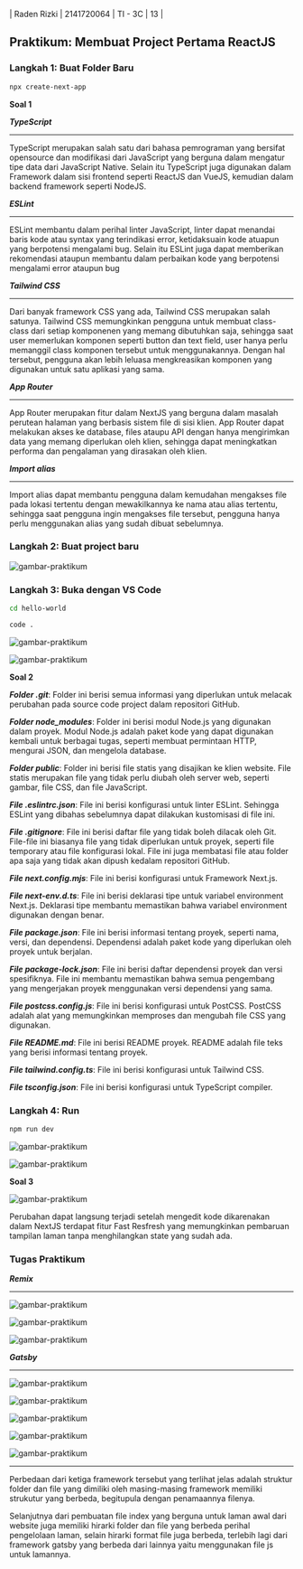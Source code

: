 | Raden Rizki | 2141720064 | TI - 3C | 13 |

## Praktikum: Membuat Project Pertama ReactJS

### Langkah 1: Buat Folder Baru

```bash
npx create-next-app
```

**Soal 1**

***TypeScript***

---

TypeScript merupakan salah satu dari bahasa pemrograman yang bersifat opensource dan modifikasi dari JavaScript yang berguna dalam mengatur tipe data dari JavaScript Native. Selain itu TypeScript juga digunakan dalam Framework dalam sisi frontend seperti ReactJS dan VueJS, kemudian dalam backend framework seperti NodeJS.

***ESLint***

---

ESLint membantu dalam perihal linter JavaScript, linter dapat menandai baris kode atau syntax yang terindikasi error, ketidaksuain kode atuapun yang berpotensi mengalami bug. Selain itu ESLint juga dapat memberikan rekomendasi ataupun membantu dalam perbaikan kode yang berpotensi mengalami error ataupun bug

***Tailwind CSS***

---

Dari banyak framework CSS yang ada, Tailwind CSS merupakan salah satunya. Tailwind CSS memungkinkan pengguna untuk membuat class-class dari setiap komponenen yang memang dibutuhkan saja, sehingga saat user memerlukan komponen seperti button dan text field, user hanya perlu memanggil class komponen tersebut untuk menggunakannya. Dengan hal tersebut, pengguna akan lebih leluasa mengkreasikan komponen yang digunakan untuk satu aplikasi yang sama.

***App Router***

--- 

App Router merupakan fitur dalam NextJS yang berguna dalam masalah perutean halaman yang berbasis sistem file di sisi klien. App Router dapat melakukan akses ke database, files ataupu API dengan hanya mengirimkan data yang memang diperlukan oleh klien, sehingga dapat meningkatkan performa dan pengalaman yang dirasakan oleh klien.

***Import alias***

---

Import alias dapat membantu pengguna dalam kemudahan mengakses file pada lokasi tertentu dengan mewakilkannya ke nama atau alias tertentu, sehingga saat pengguna ingin mengakses file tersebut, pengguna hanya perlu menggunakan alias yang sudah dibuat sebelumnya.

### Langkah 2: Buat project baru

![gambar-praktikum](img/praktikum-langkah-2.png)

### Langkah 3: Buka dengan VS Code

```bash
cd hello-world

code . 
```

![gambar-praktikum](img/praktikum-langkah-3-a.png)

![gambar-praktikum](img/praktikum-langkah-3-b.png)

**Soal 2**

***Folder .git***: Folder ini berisi semua informasi yang diperlukan untuk melacak perubahan pada source code project dalam repositori GitHub.

***Folder node_modules***: Folder ini berisi modul Node.js yang digunakan dalam proyek. Modul Node.js adalah paket kode yang dapat digunakan kembali untuk berbagai tugas, seperti membuat permintaan HTTP, mengurai JSON, dan mengelola database.

***Folder public***: Folder ini berisi file statis yang disajikan ke klien website. File statis merupakan file yang tidak perlu diubah oleh server web, seperti gambar, file CSS, dan file JavaScript.

***File .eslintrc.json***: File ini berisi konfigurasi untuk linter ESLint. Sehingga ESLint yang dibahas sebelumnya dapat dilakukan kustomisasi di file ini.

***File .gitignore***: File ini berisi daftar file yang tidak boleh dilacak oleh Git. File-file ini biasanya file yang tidak diperlukan untuk proyek, seperti file temporary atau file konfigurasi lokal. File ini juga membatasi file atau folder apa saja yang tidak akan dipush kedalam repositori GitHub.

***File next.config.mjs***: File ini berisi konfigurasi untuk Framework Next.js.

***File next-env.d.ts***: File ini berisi deklarasi tipe untuk variabel environment Next.js. Deklarasi tipe membantu memastikan bahwa variabel environment digunakan dengan benar.

***File package.json***: File ini berisi informasi tentang proyek, seperti nama, versi, dan dependensi. Dependensi adalah paket kode yang diperlukan oleh proyek untuk berjalan.

***File package-lock.json***: File ini berisi daftar dependensi proyek dan versi spesifiknya. File ini membantu memastikan bahwa semua pengembang yang mengerjakan proyek menggunakan versi dependensi yang sama.

***File postcss.config.js***: File ini berisi konfigurasi untuk PostCSS. PostCSS adalah alat yang memungkinkan memproses dan mengubah file CSS yang digunakan.

***File README.md***: File ini berisi README proyek. README adalah file teks yang berisi informasi tentang proyek.

***File tailwind.config.ts***: File ini berisi konfigurasi untuk Tailwind CSS.

***File tsconfig.json***: File ini berisi konfigurasi untuk TypeScript compiler.

### Langkah 4: Run

```bash
npm run dev
```

![gambar-praktikum](img/praktikum-langkah-4-a.png)

![gambar-praktikum](img/praktikum-langkah-4-b.png)

**Soal 3**

![gambar-praktikum](img/praktikum-langkah-4-c.png)

Perubahan dapat langsung terjadi setelah mengedit kode dikarenakan dalam NextJS terdapat fitur Fast Resfresh yang memungkinkan pembaruan tampilan laman tanpa menghilangkan state yang sudah ada.

### Tugas Praktikum

***Remix***

---

![gambar-praktikum](img/tugas-praktikum-remix-1.png)

![gambar-praktikum](img/tugas-praktikum-remix-2.png)

![gambar-praktikum](img/tugas-praktikum-remix-3.png)

***Gatsby***

---

![gambar-praktikum](img/tugas-praktikum-gatsby-1.png)

![gambar-praktikum](img/tugas-praktikum-gatsby-2.png)

![gambar-praktikum](img/tugas-praktikum-gatsby-3.png)

![gambar-praktikum](img/tugas-praktikum-gatsby-4.png)

![gambar-praktikum](img/tugas-praktikum-gatsby-5.png)

---

Perbedaan dari ketiga framework tersebut yang terlihat jelas adalah struktur folder dan file yang dimiliki oleh masing-masing framework memiliki strukutur yang berbeda, begitupula dengan penamaannya filenya.

Selanjutnya dari pembuatan file index yang berguna untuk laman awal dari website juga memiliki hirarki folder dan file yang berbeda perihal pengelolaan laman, selain hirarki format file juga berbeda, terlebih lagi dari framework gatsby yang berbeda dari lainnya yaitu menggunakan file js untuk lamannya.